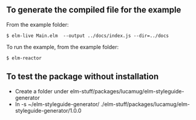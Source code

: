 ## To generate the compiled file for the example

From the example folder:
```
$ elm-live Main.elm  --output ../docs/index.js --dir=../docs
```
To run the example, from the example folder:
```
$ elm-reactor
```
## To test the package without installation

* Create a folder under elm-stuff/packages/lucamug/elm-styleguide-generator
* ln -s ~/elm-styleguide-generator/ ./elm-stuff/packages/lucamug/elm-styleguide-generator/1.0.0
